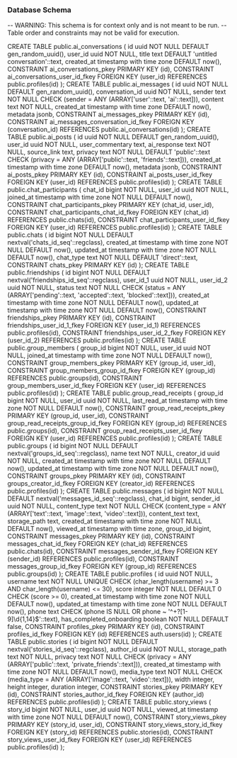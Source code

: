 ### Database Schema

-- WARNING: This schema is for context only and is not meant to be run. -- Table
order and constraints may not be valid for execution.

CREATE TABLE public.ai_conversations ( id uuid NOT NULL DEFAULT
gen_random_uuid(), user_id uuid NOT NULL, title text DEFAULT 'untitled
conversation'::text, created_at timestamp with time zone DEFAULT now(),
CONSTRAINT ai_conversations_pkey PRIMARY KEY (id), CONSTRAINT
ai_conversations_user_id_fkey FOREIGN KEY (user_id) REFERENCES
public.profiles(id) ); CREATE TABLE public.ai_messages ( id uuid NOT NULL
DEFAULT gen_random_uuid(), conversation_id uuid NOT NULL, sender text NOT NULL
CHECK (sender = ANY (ARRAY['user'::text, 'ai'::text])), content text NOT NULL,
created_at timestamp with time zone DEFAULT now(), metadata jsonb, CONSTRAINT
ai_messages_pkey PRIMARY KEY (id), CONSTRAINT ai_messages_conversation_id_fkey
FOREIGN KEY (conversation_id) REFERENCES public.ai_conversations(id) ); CREATE
TABLE public.ai_posts ( id uuid NOT NULL DEFAULT gen_random_uuid(), user_id uuid
NOT NULL, user_commentary text, ai_response text NOT NULL, source_link text,
privacy text NOT NULL DEFAULT 'public'::text CHECK (privacy = ANY
(ARRAY['public'::text, 'friends'::text])), created_at timestamp with time zone
DEFAULT now(), metadata jsonb, CONSTRAINT ai_posts_pkey PRIMARY KEY (id),
CONSTRAINT ai_posts_user_id_fkey FOREIGN KEY (user_id) REFERENCES
public.profiles(id) ); CREATE TABLE public.chat_participants ( chat_id bigint
NOT NULL, user_id uuid NOT NULL, joined_at timestamp with time zone NOT NULL
DEFAULT now(), CONSTRAINT chat_participants_pkey PRIMARY KEY (chat_id, user_id),
CONSTRAINT chat_participants_chat_id_fkey FOREIGN KEY (chat_id) REFERENCES
public.chats(id), CONSTRAINT chat_participants_user_id_fkey FOREIGN KEY
(user_id) REFERENCES public.profiles(id) ); CREATE TABLE public.chats ( id
bigint NOT NULL DEFAULT nextval('chats_id_seq'::regclass), created_at timestamp
with time zone NOT NULL DEFAULT now(), updated_at timestamp with time zone NOT
NULL DEFAULT now(), chat_type text NOT NULL DEFAULT 'direct'::text, CONSTRAINT
chats_pkey PRIMARY KEY (id) ); CREATE TABLE public.friendships ( id bigint NOT
NULL DEFAULT nextval('friendships_id_seq'::regclass), user_id_1 uuid NOT NULL,
user_id_2 uuid NOT NULL, status text NOT NULL CHECK (status = ANY
(ARRAY['pending'::text, 'accepted'::text, 'blocked'::text])), created_at
timestamp with time zone NOT NULL DEFAULT now(), updated_at timestamp with time
zone NOT NULL DEFAULT now(), CONSTRAINT friendships_pkey PRIMARY KEY (id),
CONSTRAINT friendships_user_id_1_fkey FOREIGN KEY (user_id_1) REFERENCES
public.profiles(id), CONSTRAINT friendships_user_id_2_fkey FOREIGN KEY
(user_id_2) REFERENCES public.profiles(id) ); CREATE TABLE public.group_members
( group_id bigint NOT NULL, user_id uuid NOT NULL, joined_at timestamp with time
zone NOT NULL DEFAULT now(), CONSTRAINT group_members_pkey PRIMARY KEY
(group_id, user_id), CONSTRAINT group_members_group_id_fkey FOREIGN KEY
(group_id) REFERENCES public.groups(id), CONSTRAINT group_members_user_id_fkey
FOREIGN KEY (user_id) REFERENCES public.profiles(id) ); CREATE TABLE
public.group_read_receipts ( group_id bigint NOT NULL, user_id uuid NOT NULL,
last_read_at timestamp with time zone NOT NULL DEFAULT now(), CONSTRAINT
group_read_receipts_pkey PRIMARY KEY (group_id, user_id), CONSTRAINT
group_read_receipts_group_id_fkey FOREIGN KEY (group_id) REFERENCES
public.groups(id), CONSTRAINT group_read_receipts_user_id_fkey FOREIGN KEY
(user_id) REFERENCES public.profiles(id) ); CREATE TABLE public.groups ( id
bigint NOT NULL DEFAULT nextval('groups_id_seq'::regclass), name text NOT NULL,
creator_id uuid NOT NULL, created_at timestamp with time zone NOT NULL DEFAULT
now(), updated_at timestamp with time zone NOT NULL DEFAULT now(), CONSTRAINT
groups_pkey PRIMARY KEY (id), CONSTRAINT groups_creator_id_fkey FOREIGN KEY
(creator_id) REFERENCES public.profiles(id) ); CREATE TABLE public.messages ( id
bigint NOT NULL DEFAULT nextval('messages_id_seq'::regclass), chat_id bigint,
sender_id uuid NOT NULL, content_type text NOT NULL CHECK (content_type = ANY
(ARRAY['text'::text, 'image'::text, 'video'::text])), content_text text,
storage_path text, created_at timestamp with time zone NOT NULL DEFAULT now(),
viewed_at timestamp with time zone, group_id bigint, CONSTRAINT messages_pkey
PRIMARY KEY (id), CONSTRAINT messages_chat_id_fkey FOREIGN KEY (chat_id)
REFERENCES public.chats(id), CONSTRAINT messages_sender_id_fkey FOREIGN KEY
(sender_id) REFERENCES public.profiles(id), CONSTRAINT messages_group_id_fkey
FOREIGN KEY (group_id) REFERENCES public.groups(id) ); CREATE TABLE
public.profiles ( id uuid NOT NULL, username text NOT NULL UNIQUE CHECK
(char_length(username) >= 3 AND char_length(username) <= 30), score integer NOT
NULL DEFAULT 0 CHECK (score >= 0), created_at timestamp with time zone NOT NULL
DEFAULT now(), updated_at timestamp with time zone NOT NULL DEFAULT now(), phone
text CHECK (phone IS NULL OR phone ~ '^\+?[1-9]\d{1,14}$'::text),
has_completed_onboarding boolean NOT NULL DEFAULT false, CONSTRAINT
profiles_pkey PRIMARY KEY (id), CONSTRAINT profiles_id_fkey FOREIGN KEY (id)
REFERENCES auth.users(id) ); CREATE TABLE public.stories ( id bigint NOT NULL
DEFAULT nextval('stories_id_seq'::regclass), author_id uuid NOT NULL,
storage_path text NOT NULL, privacy text NOT NULL CHECK (privacy = ANY
(ARRAY['public'::text, 'private_friends'::text])), created_at timestamp with
time zone NOT NULL DEFAULT now(), media_type text NOT NULL CHECK (media_type =
ANY (ARRAY['image'::text, 'video'::text])), width integer, height integer,
duration integer, CONSTRAINT stories_pkey PRIMARY KEY (id), CONSTRAINT
stories_author_id_fkey FOREIGN KEY (author_id) REFERENCES public.profiles(id) );
CREATE TABLE public.story_views ( story_id bigint NOT NULL, user_id uuid NOT
NULL, viewed_at timestamp with time zone NOT NULL DEFAULT now(), CONSTRAINT
story_views_pkey PRIMARY KEY (story_id, user_id), CONSTRAINT
story_views_story_id_fkey FOREIGN KEY (story_id) REFERENCES public.stories(id),
CONSTRAINT story_views_user_id_fkey FOREIGN KEY (user_id) REFERENCES
public.profiles(id) );
